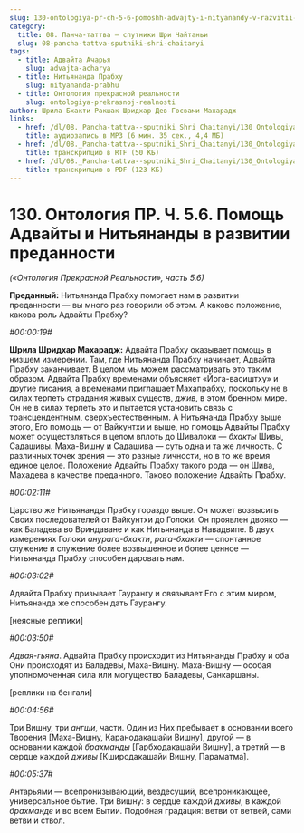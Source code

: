```yaml
---
slug: 130-ontologiya-pr-ch-5-6-pomoshh-advajty-i-nityanandy-v-razvitii-predannosti
category:
  title: 08. Панча-таттва — спутники Шри Чайтаньи
  slug: 08-pancha-tattva-sputniki-shri-chaitanyi
tags:
  - title: Адвайта Ачарья
    slug: advajta-acharya
  - title: Нитьянанда Прабху
    slug: nityananda-prabhu
  - title: Онтология прекрасной реальности
    slug: ontologiya-prekrasnoj-realnosti
author: Шрила Бхакти Ракшак Шридхар Дев-Госвами Махарадж
links:
  - href: /dl/08._Pancha-tattva--sputniki_Shri_Chaitanyi/130_OntologiyaPR_5.6_SridharMj_Pomow_Advayty_i_Nityanandy_v_razvitii_predannosti.mp3
    title: аудиозапись в MP3 (6 мин. 35 сек., 4,4 МБ)
  - href: /dl/08._Pancha-tattva--sputniki_Shri_Chaitanyi/130_OntologiyaPR_5.6_SridharMj_Pomow_Advayty_i_Nityanandy_v_razvitii_predannosti.rtf
    title: транскрипцию в RTF (50 КБ)
  - href: /dl/08._Pancha-tattva--sputniki_Shri_Chaitanyi/130_OntologiyaPR_5.6_SridharMj_Pomow_Advayty_i_Nityanandy_v_razvitii_predannosti.pdf
    title: транскрипцию в PDF (123 КБ)
---
```


# 130. Онтология ПР. Ч. 5.6. Помощь Адвайты и Нитьянанды в развитии преданности

*(«Онтология Прекрасной Реальности», часть 5.6)*

**Преданный:** Нитьянанда Прабху помогает нам в развитии преданности — вы много раз говорили об этом. А каково положение, какова роль Адвайты Прабху?

*#00:00:19#*

**Шрила Шридхар Махарадж:** Адвайта Прабху оказывает помощь в низшем измерении. Там, где Нитьянанда Прабху начинает, Адвайта Прабху заканчивает. В целом мы можем рассматривать это таким образом. Адвайта Прабху временами объясняет «Йога-васиштху» и другие писания, а временами приглашает Махапрабху, поскольку не в силах терпеть страдания живых существ, *джив*, в этом бренном мире. Он не в силах терпеть это и пытается установить связь с трансцендентным, сверхъестественным. А Нитьянанда Прабху выше этого, Его помощь — от Вайкунтхи и выше, но помощь Адвайты Прабху может осуществляться в целом вплоть до Шивалоки — *бхакты* Шивы, Садашивы. Маха-Вишну и Садашива — суть одна и та же личность. С различных точек зрения — это разные личности, но в то же время единое целое. Положение Адвайты Прабху такого рода — он Шива, Махадева в качестве преданного. Таково положение Адвайты Прабху.

*#00:02:11#*

Царство же Нитьянанды Прабху гораздо выше. Он может возвысить Своих последователей от Вайкунтхи до Голоки. Он проявлен двояко — как Баладева во Вриндаване и как Нитьянанда в Навадвипе. В двух измерениях Голоки *анурага-бхакти*, *рага-бхакти* — спонтанное служение и служение более возвышенное и более ценное — Нитьянанда Прабху способен даровать нам.

*#00:03:02#*

Адвайта Прабху призывает Гаурангу и связывает Его с этим миром, Нитьянанда же способен дать Гаурангу.

[неясные реплики]

*#00:03:50#*

*Адвая-гьяна*. Адвайта Прабху происходит из Нитьянанды Прабху и оба Они происходят из Баладевы, Маха-Вишну. Маха-Вишну — особая уполномоченная сила или могущество Баладевы, Санкаршаны.

[реплики на бенгали]

*#00:04:56#*

Три Вишну, три *ангши*, части. Один из Них пребывает в основании всего Творения [Маха-Вишну, Каранодакашайи Вишну], другой — в основании каждой *брахманды* [Гарбходакашайи Вишну], а третий — в сердце каждой *дживы* [Кширодакашайи Вишну, Параматма].

*#00:05:37#*

Антарьями — всепронизывающий, вездесущий, всепроникающее, универсальное бытие. Три Вишну: в сердце каждой *дживы*, в каждой *брахманде* и во всем Бытии. Подобная градация: ветви от ветвей, сами ветви и ствол.


